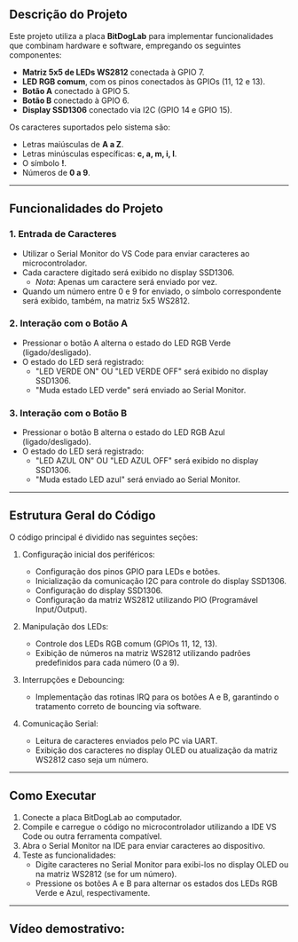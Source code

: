 ## **Descrição do Projeto**
Este projeto utiliza a placa **BitDogLab** para implementar funcionalidades que combinam hardware e software, empregando os seguintes componentes:
- **Matriz 5x5 de LEDs WS2812** conectada à GPIO 7.
- **LED RGB comum**, com os pinos conectados às GPIOs (11, 12 e 13).
- **Botão A** conectado à GPIO 5.
- **Botão B** conectado à GPIO 6.
- **Display SSD1306** conectado via I2C (GPIO 14 e GPIO 15).

Os caracteres suportados pelo sistema são:
- Letras maiúsculas de **A a Z**.
- Letras minúsculas específicas: **c, a, m, i, l**.
- O símbolo **!**.
- Números de **0 a 9**.

---

## **Funcionalidades do Projeto**

### **1. Entrada de Caracteres**
- Utilizar o Serial Monitor do VS Code para enviar caracteres ao microcontrolador.
- Cada caractere digitado será exibido no display SSD1306.
  - *Nota*: Apenas um caractere será enviado por vez.
- Quando um número entre 0 e 9 for enviado, o símbolo correspondente será exibido, também, na matriz 5x5 WS2812.

### **2. Interação com o Botão A**
- Pressionar o botão A alterna o estado do LED RGB Verde (ligado/desligado).
- O estado do LED será registrado:
  - "LED VERDE ON" OU "LED VERDE OFF" será exibido no display SSD1306.
  - "Muda estado LED verde" será enviado ao Serial Monitor.

### **3. Interação com o Botão B**
- Pressionar o botão B alterna o estado do LED RGB Azul (ligado/desligado).
- O estado do LED será registrado:
  - "LED AZUL ON" OU "LED AZUL OFF" será exibido no display SSD1306.
  - "Muda estado LED azul" será enviado ao Serial Monitor.

---

## **Estrutura Geral do Código**

O código principal é dividido nas seguintes seções:

1. Configuração inicial dos periféricos:
   - Configuração dos pinos GPIO para LEDs e botões.
   - Inicialização da comunicação I2C para controle do display SSD1306.
   - Configuração do display SSD1306.
   - Configuração da matriz WS2812 utilizando PIO (Programável Input/Output).
  
2. Manipulação dos LEDs:
   - Controle dos LEDs RGB comum (GPIOs 11, 12, 13).
   - Exibição de números na matriz WS2812 utilizando padrões predefinidos para cada número (0 a 9).

3. Interrupções e Debouncing:
   - Implementação das rotinas IRQ para os botões A e B, garantindo o tratamento correto de bouncing via software.

4. Comunicação Serial:
   - Leitura de caracteres enviados pelo PC via UART.
   - Exibição dos caracteres no display OLED ou atualização da matriz WS2812 caso seja um número.

---

## **Como Executar**

1. Conecte a placa BitDogLab ao computador.
2. Compile e carregue o código no microcontrolador utilizando a IDE VS Code ou outra ferramenta compatível.
3. Abra o Serial Monitor na IDE para enviar caracteres ao dispositivo.
4. Teste as funcionalidades:
   - Digite caracteres no Serial Monitor para exibi-los no display OLED ou na matriz WS2812 (se for um número).
   - Pressione os botões A e B para alternar os estados dos LEDs RGB Verde e Azul, respectivamente.

---
## **Vídeo demostrativo:**
